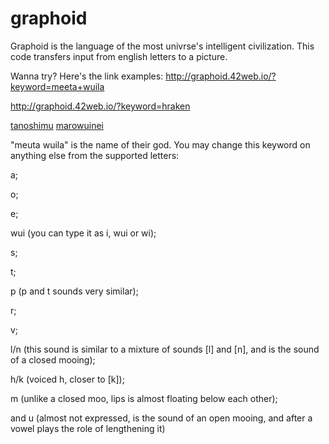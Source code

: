 # graphoid
Graphoid is the language of the most univrse's intelligent civilization. This code transfers input from english letters to a picture.

Wanna try? Here's the link examples:
  http://graphoid.42web.io/?keyword=meeta+wuila
  
  http://graphoid.42web.io/?keyword=hraken

  [tanoshimu](http://graphoid.42web.io/?keyword=tanosimu) 
  [marowuinei](http://graphoid.42web.io/?keyword=marowuinei) 

"meuta wuila" is the name of their god. You may change this keyword on anything else from the supported letters:

  a;
  
  o;
  
  e;
  
  wui (you can type it as i, wui or wi);
  
  s;
  
  t;
  
  p (p and t sounds very similar);
  
  r;
  
  v;
  
  l/n (this sound is similar to a mixture of sounds [l] and [n], and is the sound of a closed mooing);
  
  h/k (voiced h, closer to [k]);
  
  m (unlike a closed moo, lips is almost floating below each other);
  
  and u (almost not expressed, is the sound of an open mooing, and after a vowel plays the role of lengthening it) 
